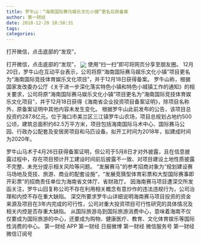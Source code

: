 ```yaml
---
title: 罗牛山：“海南国际赛马娱乐文化小镇”更名后获备案
author: 第一财经
date: 2018-12-20 18:58:31
tags: 
categories: 
---
```

打开微信，点击底部的“发现”，
<!-- more -->
打开微信，点击底部的“发现”，
<img align="center" border="0" src="https://imgcdn.yicai.com/uppics/images/2018/12/235da63cf3287aacd17fcad61c72d499.jpg" />
使用“扫一扫”即可将网页分享至朋友圈。
12月20日，罗牛山在互动平台表示，公司将原“海南国际赛马娱乐文化小镇”项目更名为“海南国际竞技体育娱乐文化项目”，并于12月18日获得备案。
罗牛山称，根据国家发改委办公厅《关于进一步深化落实特色小镇和特色小城镇工作的通知》的相关要求，公司将原“海南国际赛马娱乐文化小镇”项目更名为“海南国际竞技体育娱乐文化项目”，并于12月18日获得《海南省企业投资项目备案证明》，除项目名称外，原备案证明中其他内容未发生变化。
根据罗牛山此前发布的公告，该项目总投资约287.8亿元。位于海口市美兰区三江镇罗牛山农场，项目总规划占地约500公顷，建筑总面积约62.5万平方米，项目包括海南国际马术中心、国际赛马公园、行政办公配套及安居房项目和马匹设备。拟开工时间为2018年，拟建成时间为2020年。
 
 
罗牛山马术于4月26日获得备案证明，但公司于5月8日才对外披露，且在信息披露过程中，存在项目预计开工建设时间前后披露不一致、对项目建设土地性质披露不完整、未充分提示相关风险等问题。
“发展赛马”的参考招商对象为“规划建设赛马场地及竞技、旅游、商业的配套设施”，“发展竞猜型体育彩票和大型国际赛事即开彩票”的招商责任单位为海南省文体厅、省财政厅。
因海南赛马项目遭深交所发函关注，罗牛山回复称公司不存在利用相关概念有意炒作的违法违规行为，公司治理和内控不存在重大缺陷。
深交所要求罗牛山详细说明海南赛马项目投资的资金来源及项目在3年内完成的可行性，公司对重大投资项目可行性研究的具体情况及相关内控是否存重大缺陷。
从国际旅游岛到国际旅游消费中心，意味着海南不仅仅要成为国际旅游的中心，还要成为购物、健康医疗、教育、文化体育娱乐等国际性消费的中心。
第一财经
APP
第一财经
日报微博
第一财经
微信服务号
第一财经
微信订阅号
